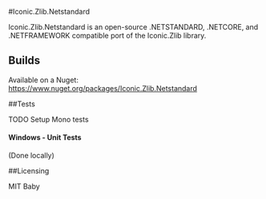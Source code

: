 #Iconic.Zlib.Netstandard

Iconic.Zlib.Netstandard is an open-source .NETSTANDARD, .NETCORE, and .NETFRAMEWORK compatible port of the Iconic.Zlib library.

## Builds

Available on a Nuget: https://www.nuget.org/packages/Iconic.Zlib.Netstandard

##Tests

TODO Setup Mono tests

#### Windows - Unit Tests

(Done locally)

##Licensing

MIT Baby

